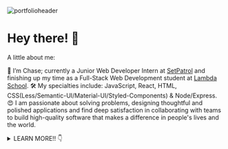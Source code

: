 ![portfolioheader](https://lh3.googleusercontent.com/pw/ACtC-3fog7kqfyobb9h9Tb9xBKdQzOLIZCj1uUxrBuLR3AarEtKlGcC9p-3e_d07WIzBjvR-pThC135EeGG_r0ULn5YCqEoWO5cKhHyYNlnGFUJpS0wsC0ftBiWGQY6oE9DCVah2rqd2Kp_y4ges644n335I=w1920-h790-no?authuser=0)

# Hey there! 👋

A little about me: 

🙂 I’m Chase; currently a Junior Web Developer Intern at [SetPatrol](https://www.setpatrol.com/) and finishing up my time as a Full-Stack Web Development student at [Lambda School](https://lambdaschool.com/courses/full-stack-web-development). 
🛠 My specialties include: JavaScript, React, HTML, CSS(Less/Semantic-UI/Material-UI/Styled-Components) & Node/Express. 
😍 I am passionate about solving problems, designing thoughtful and polished applications and find deep satisfaction in collaborating with teams to build high-quality software that makes a difference in people's lives and the world. 

<details>
  <summary>LEARN MORE!! 👇</summary>
  
## 🔭 I'm currently working on...
[SetPatrol](https://www.setpatrol.com/), a marketplace where people who need high-end photography and film equipment can find people who are willing to rent it out. There is a huge problem in the film industry and SetPatrol is trying to change all that. The main mission is to solve problems that every filmmaker faces; the cost and availability of professional gear to rent and buy. It is SetPatrol's first priority to be a democratized platform for all storytellers to interact and collaborate. So far I have pair-programmed with the head developer to fix various bugs in the blog portion of the website while learning PHP & Wordpress and gaining experience in navigating an existing codebase. I also recently developed a [double slider](https://codepen.io/ChaseOfTheCollins/pen/xxVGwae) that takes in a gear value and days you want to rent it and outputs an amount of money you could earn using HTML, CSS & JavaScript. 

I'm also constantly tweaking my [portfolio website](https://chasecollins.tech), a single page React app that I built from scratch and styled using [Styled-Components](https://styled-components.com/). 

## 🌱 I'm currently learning...
- [Wordpress](https://wordpress.com/)
- [PHP](https://www.php.net/)
- [Python](https://www.python.org/)

## 📫 Links where you can find me!

📌 [Portfolio](https://chasecollins.tech)

📌 [Resume](https://resume.creddle.io/resume/8qf10czfrxt)

📌 [LinkedIn](https://www.linkedin.com/in/chase-collins42/)

![My github stats](https://github-readme-stats.vercel.app/api?username=Chase-42&show_icons=true&title_color=fff&icon_color=79ff97&text_color=9f9f9f&bg_color=151515)

## ⚡ Some trivia about me...
I've been a head coffee roaster for 3+ years at two high-end specialty coffee roasters in Northern Colorado. This has honed my skills in organization, problem-solving (coffee is seasonal and varies from farm to farm, so never a constant variable), communication & self-motivation. I've maintained and excelled at this full-time job while learning web development in the evenings and weekends at [Lambda School](https://lambdaschool.com/), a fully remote 18 month bootcamp that teaches Full-Stack Web Development & Computer Science through hands on curriculum and fosters a Agile software development environment throughout the entire course. 

I'm an avid rock climber and corgi dad. 

I'm a voracious reader who always has a stack of books I'm reading (Sci-Fi, Fantasy, Literature, Philosophy, Science & History). 

When I'm not able to read I'm usually listening to podcasts (Tech, Science, Philosophy & Film). 
</details>


